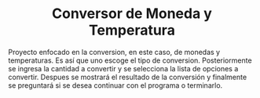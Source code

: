 <h1 align="center"> Conversor de Moneda y Temperatura </h1>
Proyecto enfocado en la conversion, en este caso, de monedas y temperaturas. Es así que uno escoge el tipo de conversion. Posteriormente se ingresa la cantidad a convertir y se selecciona la lista de opciones a convertir. Despues se mostrará el resultado de la conversión y finalmente se preguntará si se desea continuar con el programa o terminarlo.
